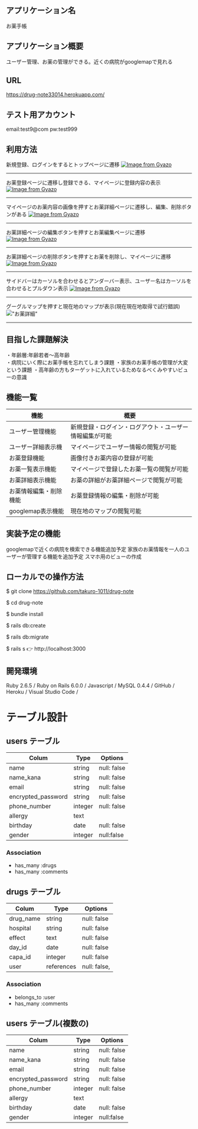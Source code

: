## アプリケーション名
お薬手帳
## アプリケーション概要  
ユーザー管理、お薬の管理ができる。近くの病院がgooglemapで見れる
## URL
https://drug-note33014.herokuapp.com/

## テスト用アカウント
email:test9@com   pw:test999

## 利用方法

新規登録、ログインをするとトップページに遷移
[![Image from Gyazo](https://i.gyazo.com/e90cd49b26632980c2fe7c99d4e592c9.gif)](https://gyazo.com/e90cd49b26632980c2fe7c99d4e592c9)

-------------------------------------------------------------------------------------------------------------------------------------

お薬登録ページに遷移し登録できる、マイページに登録内容の表示
[![Image from Gyazo](https://i.gyazo.com/79a0aab9036cd9581254d4962e9adde4.gif)](https://gyazo.com/79a0aab9036cd9581254d4962e9adde4)

-------------------------------------------------------------------------------------------------------------------------------------

マイページのお薬内容の画像を押すとお薬詳細ページに遷移し、編集、削除ボタンがある
[![Image from Gyazo](https://i.gyazo.com/04739996bb1bbb5ebaf09acb347c20a9.gif)](https://gyazo.com/04739996bb1bbb5ebaf09acb347c20a9)

-------------------------------------------------------------------------------------------------------------------------------------

お薬詳細ページの編集ボタンを押すとお薬編集ページに遷移
[![Image from Gyazo](https://i.gyazo.com/06d76b9a5c2f443bcb3d28f99f7fdac7.gif)](https://gyazo.com/06d76b9a5c2f443bcb3d28f99f7fdac7)

-------------------------------------------------------------------------------------------------------------------------------------

お薬詳細ページの削除ボタンを押すとお薬を削除し、マイページに遷移
[![Image from Gyazo](https://i.gyazo.com/2c74042bc234b37516324d8ad95a85a5.gif)](https://gyazo.com/2c74042bc234b37516324d8ad95a85a5)

-------------------------------------------------------------------------------------------------------------------------------------

サイドバーはカーソルを合わせるとアンダーバー表示、ユーザー名はカーソルを合わせるとプルダウン表示
[![Image from Gyazo](https://i.gyazo.com/3353db46b98c6d5529294e5b7d480562.gif)](https://gyazo.com/3353db46b98c6d5529294e5b7d480562)

-------------------------------------------------------------------------------------------------------------------------------------

グーグルマップを押すと現在地のマップが表示(現在現在地取得で試行錯誤)
!["お薬詳細"](https://gyazo.com/6c0f1d321c513742c49b92b8bd9ca32a )

-------------------------------------------------------------------------------------------------------------------------------------

## 目指した課題解決     
・年齢層:年齢若者〜高年齢  
・病院にいく際にお薬手帳を忘れてしまう課題
・家族のお薬手帳の管理が大変という課題
・高年齢の方もターゲットに入れているためなるべくみやすいビューの意識

## 機能一覧
| 機能 | 概要 |
| ---- | --- |
| ユーザー管理機能 | 新規登録・ログイン・ログアウト・ユーザー情報編集が可能 |
| ユーザー詳細表示機 | マイページでユーザー情報の閲覧が可能 |
| お薬登録機能 | 画像付きお薬内容の登録が可能 |
| お薬一覧表示機能 | マイページで登録したお薬一覧の閲覧が可能 |
| お薬詳細表示機能 | お薬の詳細がお薬詳細ページで閲覧が可能 |
| お薬情報編集・削除機能 | お薬登録情報の編集・削除が可能 |
| googlemap表示機能 | 現在地のマップの閲覧可能 |


## 実装予定の機能       
googlemapで近くの病院を検索できる機能追加予定
家族のお薬情報を一人のユーザーが管理する機能を追加予定
スマホ用のビューの作成

## ローカルでの操作方法
$ git clone https://github.com/takuro-1011/drug-note

$ cd drug-note

$ bundle install

$ rails db:create

$ rails db:migrate

$ rails s
👉 http://localhost:3000

## 開発環境
Ruby 2.6.5 / Ruby on Rails 6.0.0 / Javascript / MySQL 0.4.4 / GitHub / Heroku / Visual Studio Code /

# テーブル設計

## users テーブル

| Colum              | Type    | Options      |
| ----------------   | ------  | -----------  |
| name               | string  | null: false  |
| name_kana          | string  | null: false  |
| email              | string  | null: false  |
| encrypted_password | string  | null: false  |
| phone_number       | integer | null: false  |
| allergy            | text    |
| birthday           |  date   | null: false|
| gender             | integer | null:false |
### Association

- has_many :drugs
- has_many :comments

## drugs テーブル

| Colum            | Type       | Options      |
| ---------------- | ---------- | -----------  |
| drug_name        | string     | null: false  |
| hospital         | string     | null: false  |
| effect           | text       | null: false  |
| day_id           | date       | null: false  |
| capa_id          | integer    | null: false  |
| user             | references | null: false, |foreign_key: true |

### Association

- belongs_to :user
- has_many :comments

## users テーブル(複数の)

| Colum              | Type    | Options      |
| ----------------   | ------  | -----------  |
| name               | string  | null: false  |
| name_kana          | string  | null: false  |
| email              | string  | null: false  |
| encrypted_password | string  | null: false  |
| phone_number       | integer | null: false  |
| allergy            | text    |
| birthday           |  date   | null: false|
| gender             | integer | null:false |

